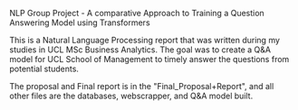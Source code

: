NLP Group Project - A comparative Approach to Training a Question Answering Model using Transformers

This is a Natural Language Processing report that was written during my studies in UCL MSc Business Analytics. The goal was to create a Q&A model for UCL School of Management to timely answer the questions from potential students. 

The proposal and Final report is in the "Final_Proposal+Report", and all other files are the databases, webscrapper, and Q&A model built.
